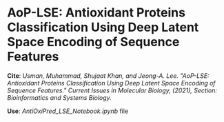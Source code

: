# AoP-LSE: Antioxidant Proteins Classification Using Deep Latent Space Encoding of Sequence Features
**Cite**:
_Usman, Muhammad, Shujaat Khan, and Jeong-A. Lee. "AoP-LSE: Antioxidant Proteins Classification Using Deep Latent Space Encoding of Sequence Features." Current Issues in Molecular Biology, (2021), Section: Bioinformatics and Systems Biology._

**Use**: _AntiOxiPred_LSE_Notebook.ipynb_ file
